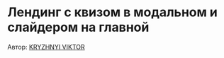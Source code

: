 <h1>Лендинг с квизом в модальном и слайдером на главной</h1>

<p>Автор: <a href="https://webdel.ru/" target="_blank">KRYZHNYI VIKTOR</a></p>
